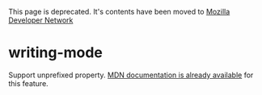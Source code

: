 This page is deprecated. It's contents have been moved to [Mozilla Developer Network](https://developer.mozilla.org/en-US/)

# writing-mode

Support unprefixed property. [MDN documentation is already available](https://developer.mozilla.org/en-US/docs/Web/CSS/writing-mode) for this feature.
